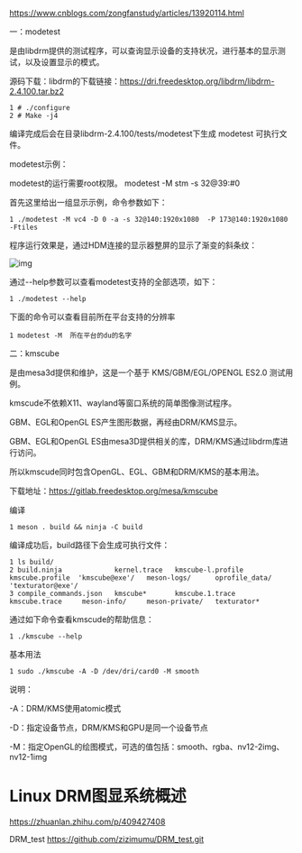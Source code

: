  

https://www.cnblogs.com/zongfanstudy/articles/13920114.html

一：modetest

是由libdrm提供的测试程序，可以查询显示设备的支持状况，进行基本的显示测试，以及设置显示的模式。

源码下载：libdrm的下载链接：https://dri.freedesktop.org/libdrm/libdrm-2.4.100.tar.bz2

```
1 # ./configure
2 # Make -j4
```

编译完成后会在目录libdrm-2.4.100/tests/modetest下生成 modetest 可执行文件。

modetest示例：

modetest的运行需要root权限。
modetest -M stm -s 32@39:#0
 

首先这里给出一组显示示例，命令参数如下：

```
1 ./modetest -M vc4 -D 0 -a -s 32@140:1920x1080  -P 173@140:1920x1080 -Ftiles
```

程序运行效果是，通过HDM连接的显示器整屏的显示了渐变的斜条纹：

![img](https://img2020.cnblogs.com/blog/2010724/202011/2010724-20201103142528681-1330029754.png)

通过--help参数可以查看modetest支持的全部选项，如下：

```
1 ./modetest --help
```

下面的命令可以查看目前所在平台支持的分辨率

```
1 modetest -M  所在平台的du的名字
```

 

二：kmscube

是由mesa3d提供和维护，这是一个基于 KMS/GBM/EGL/OPENGL ES2.0 测试用例。

kmscude不依赖X11、wayland等窗口系统的简单图像测试程序。

GBM、EGL和OpenGL ES产生图形数据，再经由DRM/KMS显示。

GBM、EGL和OpenGL ES由mesa3D提供相关的库，DRM/KMS通过libdrm库进行访问。

所以kmscude同时包含OpenGL、EGL、GBM和DRM/KMS的基本用法。

 

下载地址：https://gitlab.freedesktop.org/mesa/kmscube

 

编译

```
1 meson . build && ninja -C build
```

编译成功后，build路径下会生成可执行文件：

```
1 ls build/
2 build.ninja             kernel.trace   kmscube-l.profile   kmscube.profile  'kmscube@exe'/   meson-logs/      oprofile_data/  'texturator@exe'/
3 compile_commands.json   kmscube*       kmscube.1.trace     kmscube.trace     meson-info/     meson-private/   texturator*
```

通过如下命令查看kmscude的帮助信息：

```
1 ./kmscube --help
```

基本用法

```
1 sudo ./kmscube -A -D /dev/dri/card0 -M smooth
```

说明：

  -A：DRM/KMS使用atomic模式

  -D：指定设备节点，DRM/KMS和GPU是同一个设备节点

  -M：指定OpenGL的绘图模式，可选的值包括：smooth、rgba、nv12-2img、nv12-1img

 

# Linux DRM图显系统概述

https://zhuanlan.zhihu.com/p/409427408


DRM_test
https://github.com/zizimumu/DRM_test.git